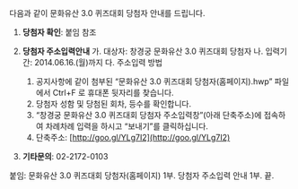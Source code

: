 다음과 같이 문화유산 3.0 퀴즈대회 당첨자 안내를 드립니다.

1. **당첨자 확인**: 붙임 참조

2. **당첨자 주소입력안내**
   가. 대상자: 창경궁 문화유산 3.0 퀴즈대회 당첨자
   나. 입력기간: 2014.06.16.(월)까지
   다. 주소입력 방법
      1. 공지사항에 같이 첨부된 “문화유산 3.0 퀴즈대회 당첨자(홈페이지).hwp” 파일에서 Ctrl+F 로 휴대폰 뒷자리를 찾습니다.
      2. 당첨자 성함 및 당첨된 회차, 등수를 확인합니다.
      3. “창경궁 문화유산 3.0 퀴즈대회 당첨자 주소입력창”(아래 단축주소)에 접속하여 차례차례 입력을 하시고 “보내기”를 클릭하십니다.
      4. 단축주소: [http://goo.gl/YLg7I2](http://goo.gl/YLg7I2)

3. **기타문의**: 02-2172-0103

붙임: 문화유산 3.0 퀴즈대회 당첨자(홈페이지) 1부. 당첨자 주소입력 안내 1부. 끝.